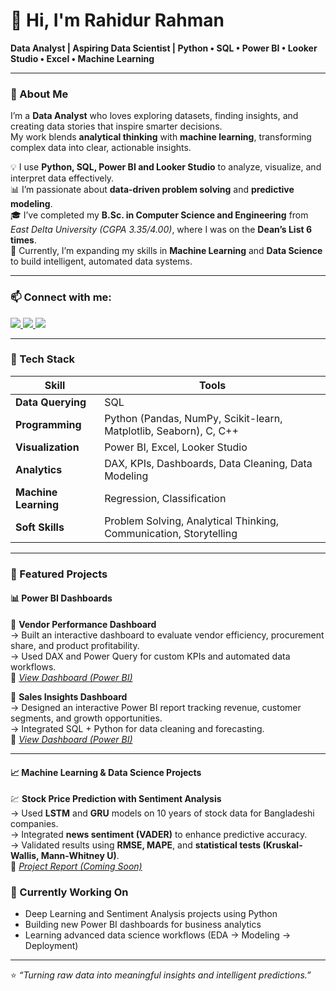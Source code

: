 <h1 align="left">👋 Hi, I'm Rahidur Rahman</h1>
<p><b>Data Analyst | Aspiring Data Scientist | Python • SQL • Power BI • Looker Studio • Excel • Machine Learning</b></p>

---

### 🧠 About Me
I’m a **Data Analyst** who loves exploring datasets, finding insights, and creating data stories that inspire smarter decisions.  
My work blends **analytical thinking** with **machine learning**, transforming complex data into clear, actionable insights.

💡 I use **Python, SQL, Power BI and Looker Studio** to analyze, visualize, and interpret data effectively.  
📊 I’m passionate about **data-driven problem solving** and **predictive modeling**.  
🎓 I’ve completed my **B.Sc. in Computer Science and Engineering** from *East Delta University (CGPA 3.35/4.00)*, where I was on the **Dean’s List 6 times**.  
🚀 Currently, I’m expanding my skills in **Machine Learning** and **Data Science** to build intelligent, automated data systems.

---

### 📫 Connect with me:

<a href="https://www.linkedin.com/in/rahidur-rahman" target="_blank">
  <img src="https://img.shields.io/badge/LinkedIn-0A66C2?style=for-the-badge&logo=linkedin&logoColor=white" />
</a>
<a href="mailto:rahidurrahman12@gmail.com" target="_blank">
  <img src="https://img.shields.io/badge/Email-D14836?style=for-the-badge&logo=gmail&logoColor=white" />
</a>
<a href="https://github.com/rahidur12" target="_blank">
  <img src="https://img.shields.io/badge/GitHub-181717?style=for-the-badge&logo=github&logoColor=white" />
</a>

---

### 🧰 Tech Stack

| Skill | Tools |
|-------|--------|
| **Data Querying** | SQL |
| **Programming** | Python (Pandas, NumPy, Scikit-learn, Matplotlib, Seaborn), C, C++|
| **Visualization** | Power BI, Excel, Looker Studio |
| **Analytics** | DAX, KPIs, Dashboards, Data Cleaning, Data Modeling |
| **Machine Learning** | Regression, Classification |
| **Soft Skills** | Problem Solving, Analytical Thinking, Communication, Storytelling |

---

### 📂 Featured Projects

#### 📊 Power BI Dashboards
🛒 **Vendor Performance Dashboard**  
→ Built an interactive dashboard to evaluate vendor efficiency, procurement share, and product profitability.  
→ Used DAX and Power Query for custom KPIs and automated data workflows.  
🔗 *[View Dashboard (Power BI)](https://github.com/rahidur12/Sales-Insights-Dashboard-and-Business-Analysis.git)*

🏬 **Sales Insights Dashboard**  
→ Designed an interactive Power BI report tracking revenue, customer segments, and growth opportunities.  
→ Integrated SQL + Python for data cleaning and forecasting.  
🔗 *[View Dashboard (Power BI)](https://github.com/rahidur12/Vendor-Performance-Analysis.git)*

---

#### 📈 Machine Learning & Data Science Projects
💹 **Stock Price Prediction with Sentiment Analysis**  
→ Used **LSTM** and **GRU** models on 10 years of stock data for Bangladeshi companies.  
→ Integrated **news sentiment (VADER)** to enhance predictive accuracy.  
→ Validated results using **RMSE, MAPE**, and **statistical tests (Kruskal-Wallis, Mann-Whitney U)**.  
📄 *[Project Report (Coming Soon)](#)*


### 🌱 Currently Working On
- Deep Learning and Sentiment Analysis projects using Python  
- Building new Power BI dashboards for business analytics  
- Learning advanced data science workflows (EDA → Modeling → Deployment)

---

⭐ *“Turning raw data into meaningful insights and intelligent predictions.”*
